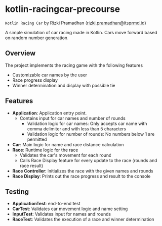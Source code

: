 # kotlin-racingcar-precourse 
`Kotlin Racing Car`
by Rizki Pramadhan (rizki.pramadhan@itsprmd.id)

A simple simulation of car racing made in Kotlin. Cars move forward based on random number generation.

## Overview
The project implements the racing game with the following features
- Customizable car names by the user
- Race progress display
- Winner determination and display with possible tie

## Features
- **Application**: Application entry point. 
  - Contains input for car names and number of rounds
    - Validation logic for car names: Only accepts car name with comma delimiter and with less than 5 characters
    - Validation logic for number of rounds: No numbers below 1 are permitted 
- **Car**: Main logic for name and race distance calculation
- **Race**: Runtime logic for the race
  - Validates the car's movement for each round
  - Calls Race Display feature for every update to the race (rounds and race result)
- **Race Controller**: Initializes the race with the given names and rounds
- **Race Display**: Prints out the race progress and result to the console

## Testing
- **ApplicationTest**: end-to-end test
- **CarTest**: Validates car movement logic and name setting
- **InputTest**: Validates input for names and rounds
- **RaceTest**: Validates the execution of a race and winner determination